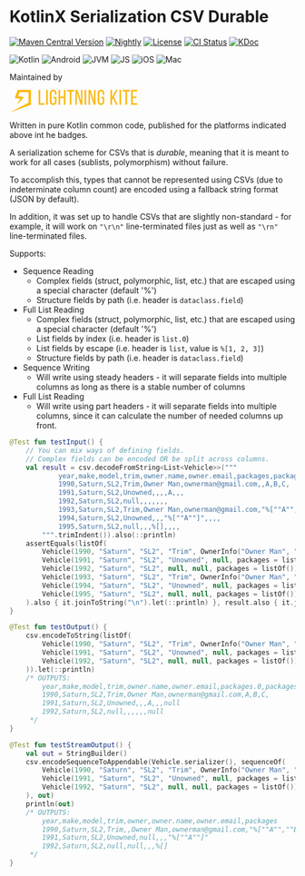 # KotlinX Serialization CSV Durable

[![Maven Central Version](https://img.shields.io/maven-central/v/com.lightningkite/kotlinx-serialization-csv-durable)](https://central.sonatype.com/artifact/com.lightningkite/kotlinx-serialization-csv-durable)
[![Nightly](https://img.shields.io/maven-metadata/v?strategy=latestProperty&label=lightningkite-maven-nightly&metadataUrl=https://lightningkite-maven.s3.us-west-2.amazonaws.com/com/lightningkite/kotlinx-serialization-csv-durable/maven-metadata.xml
)](https://lightningkite-maven.s3.us-west-2.amazonaws.com/com/lightningkite/kotlinx-serialization-csv-durable/maven-metadata.xml)
[![License](https://img.shields.io/github/license/lightningkite/kotlinx-serialization-csv-durable?style=flat-square)](https://www.apache.org/licenses/LICENSE-2.0)
[![CI Status](https://img.shields.io/github/actions/workflow/status/lightningkite/kotlinx-serialization-csv-durable/publishInternal.yml)](https://github.com/lightningkite/kotlinx-serialization-csv-durable/publishInternal.yml)
[![KDoc](https://img.shields.io/badge/docs-kdoc-blue)](https://lightningkite-maven.s3.us-west-2.amazonaws.com/com/lightningkite/kotlinx-serialization-csv-durable/docs/index.html)

![Kotlin](https://img.shields.io/badge/kotlin-%237F52FF.svg?logo=kotlin&label=2.2.0)
![Android](https://img.shields.io/badge/platform-android-blue)
![JVM](https://img.shields.io/badge/platform-jvm-blue)
![JS](https://img.shields.io/badge/platform-js-blue)
![iOS](https://img.shields.io/badge/platform-ios-blue)
![Mac](https://img.shields.io/badge/platform-mac-blue)

Maintained by

<svg id="LK_Logo_Gold_" data-name="LK Logo (Gold)" xmlns="http://www.w3.org/2000/svg" width="225" height="40.099" viewBox="0 0 225 40.099">
<path id="Path_1" data-name="Path 1" d="M137.424,884.183l-5.163,14.345,9.318,1.5-5.786,10.554,12.965-13.669-10.392-1.464,2.661-7.177h15.4v18.722L123.045,924.02,160.8,910.467V884.183Z" transform="translate(-123.045 -883.921)" fill="#fcb912"></path>
<g id="Group_1" data-name="Group 1" transform="translate(51.196)">
<path id="Path_2" data-name="Path 2" d="M213.16,910.436V884.184h2.913v23.589h7.469v2.663Z" transform="translate(-213.16 -883.922)" fill="#fcb912"></path>
<path id="Path_3" data-name="Path 3" d="M239.606,884.184v26.252h-2.913V884.184Z" transform="translate(-223.324 -883.922)" fill="#fcb912"></path>
<path id="Path_4" data-name="Path 4" d="M259.828,890.324v2.25h-2.763v-2.4c0-2.363-.934-3.788-3.062-3.788-2.091,0-3.063,1.425-3.063,3.788V904.05c0,2.362.971,3.788,3.063,3.788,2.128,0,3.062-1.425,3.062-3.788V898.8h-2.689v-2.625h5.452V903.9c0,3.975-1.867,6.6-5.9,6.6-4,0-5.863-2.625-5.863-6.6V890.324c0-3.975,1.867-6.6,5.863-6.6C257.962,883.724,259.828,886.349,259.828,890.324Z" transform="translate(-228.235 -883.724)" fill="#fcb912"></path>
<path id="Path_5" data-name="Path 5" d="M277.93,898.623v11.813h-2.913V884.184h2.913V896h6.423V884.184h2.913v26.252h-2.913V898.623Z" transform="translate(-239.875 -883.922)" fill="#fcb912"></path>
<path id="Path_6" data-name="Path 6" d="M306.26,910.436V886.847h-4.818v-2.663H313.99v2.663h-4.818v23.589Z" transform="translate(-251.288 -883.922)" fill="#fcb912"></path>
<path id="Path_7" data-name="Path 7" d="M330.007,910.436h-2.614V884.184h3.7l6.05,18.977V884.184h2.577v26.252h-3.025l-6.684-21.227Z" transform="translate(-262.495 -883.922)" fill="#fcb912"></path>
<path id="Path_8" data-name="Path 8" d="M358.638,884.184v26.252h-2.913V884.184Z" transform="translate(-274.732 -883.922)" fill="#fcb912"></path>
<path id="Path_9" data-name="Path 9" d="M370.7,910.436h-2.615V884.184h3.7l6.05,18.977V884.184h2.577v26.252h-3.025L370.7,889.209Z" transform="translate(-280.071 -883.922)" fill="#fcb912"></path>
<path id="Path_10" data-name="Path 10" d="M408.127,890.324v2.25h-2.763v-2.4c0-2.363-.934-3.788-3.063-3.788-2.091,0-3.062,1.425-3.062,3.788V904.05c0,2.362.971,3.788,3.062,3.788,2.129,0,3.063-1.425,3.063-3.788V898.8h-2.69v-2.625h5.453V903.9c0,3.975-1.867,6.6-5.9,6.6-4,0-5.863-2.625-5.863-6.6V890.324c0-3.975,1.867-6.6,5.863-6.6C406.26,883.724,408.127,886.349,408.127,890.324Z" transform="translate(-292.283 -883.724)" fill="#fcb912"></path>
<path id="Path_11" data-name="Path 11" d="M440.329,899.035l-1.532,2.587v8.813h-2.913V884.184H438.8V896.86l6.946-12.676h2.95l-6.61,11.963,6.834,14.289h-2.988Z" transform="translate(-309.351 -883.922)" fill="#fcb912"></path>
<path id="Path_12" data-name="Path 12" d="M467.064,884.184v26.252h-2.913V884.184Z" transform="translate(-321.559 -883.922)" fill="#fcb912"></path>
<path id="Path_13" data-name="Path 13" d="M478.96,910.436V886.847h-4.818v-2.663H486.69v2.663h-4.817v23.589Z" transform="translate(-325.874 -883.922)" fill="#fcb912"></path>
<path id="Path_14" data-name="Path 14" d="M509.458,895.809v2.625h-6.386v9.338h7.842v2.663H500.159V884.184h10.756v2.663h-7.842v8.963Z" transform="translate(-337.11 -883.922)" fill="#fcb912"></path>
</g>
</svg>

Written in pure Kotlin common code, published for the platforms indicated above int he badges.

A serialization scheme for CSVs that is *durable*, meaning that it is meant to work for all cases (sublists, polymorphism) without failure.

To accomplish this, types that cannot be represented using CSVs (due to indeterminate column count) are encoded using a fallback string format (JSON by default).

In addition, it was set up to handle CSVs that are slightly non-standard - for example, it will work on `"\r\n"` line-terminated files just as well as `"\rn"` line-terminated files.

Supports:

- Sequence Reading
  - Complex fields (struct, polymorphic, list, etc.) that are escaped using a special character (default '%')
  - Structure fields by path (i.e. header is `dataclass.field`)
- Full List Reading
    - Complex fields (struct, polymorphic, list, etc.) that are escaped using a special character (default '%')
    - List fields by index (i.e. header is `list.0`)
    - List fields by escape (i.e. header is `list`, value is `%[1, 2, 3]`)
    - Structure fields by path (i.e. header is `dataclass.field`)
- Sequence Writing
  - Will write using steady headers - it will separate fields into multiple columns as long as there is a stable number of columns 
- Full List Reading
  - Will write using part headers - it will separate fields into multiple columns, since it can calculate the number of needed columns up front.

```kotlin
@Test fun testInput() {
    // You can mix ways of defining fields.
    // Complex fields can be encoded OR be split across columns.
    val result = csv.decodeFromString<List<Vehicle>>("""
            year,make,model,trim,owner.name,owner.email,packages,packages.0,packages.1,packages.2,owner
            1990,Saturn,SL2,Trim,Owner Man,ownerman@gmail.com,,A,B,C,
            1991,Saturn,SL2,Unowned,,,,A,,,
            1992,Saturn,SL2,null,,,,,,,
            1993,Saturn,SL2,Trim,Owner Man,ownerman@gmail.com,"%[""A"",""B"",""C""]",,,,
            1994,Saturn,SL2,Unowned,,,"%[""A""]",,,,
            1995,Saturn,SL2,null,,,%[],,,,
        """.trimIndent()).also(::println)
    assertEquals(listOf(
        Vehicle(1990, "Saturn", "SL2", "Trim", OwnerInfo("Owner Man", "ownerman@gmail.com"), packages = listOf("A", "B", "C")),
        Vehicle(1991, "Saturn", "SL2", "Unowned", null, packages = listOf("A")),
        Vehicle(1992, "Saturn", "SL2", null, null, packages = listOf()),
        Vehicle(1993, "Saturn", "SL2", "Trim", OwnerInfo("Owner Man", "ownerman@gmail.com"), packages = listOf("A", "B", "C")),
        Vehicle(1994, "Saturn", "SL2", "Unowned", null, packages = listOf("A")),
        Vehicle(1995, "Saturn", "SL2", null, null, packages = listOf()),
    ).also { it.joinToString("\n").let(::println) }, result.also { it.joinToString("\n").let(::println) })
}

@Test fun testOutput() {
    csv.encodeToString(listOf(
        Vehicle(1990, "Saturn", "SL2", "Trim", OwnerInfo("Owner Man", "ownerman@gmail.com"), packages = listOf("A", "B", "C")),
        Vehicle(1991, "Saturn", "SL2", "Unowned", null, packages = listOf("A")),
        Vehicle(1992, "Saturn", "SL2", null, null, packages = listOf()),
    )).let(::println)
    /* OUTPUTS:
        year,make,model,trim,owner.name,owner.email,packages.0,packages.1,packages.2,owner
        1990,Saturn,SL2,Trim,Owner Man,ownerman@gmail.com,A,B,C,
        1991,Saturn,SL2,Unowned,,,A,,,null
        1992,Saturn,SL2,null,,,,,,null
     */
}

@Test fun testStreamOutput() {
    val out = StringBuilder()
    csv.encodeSequenceToAppendable(Vehicle.serializer(), sequenceOf(
        Vehicle(1990, "Saturn", "SL2", "Trim", OwnerInfo("Owner Man", "ownerman@gmail.com"), packages = listOf("A", "B", "C")),
        Vehicle(1991, "Saturn", "SL2", "Unowned", null, packages = listOf("A")),
        Vehicle(1992, "Saturn", "SL2", null, null, packages = listOf()),
    ), out)
    println(out)
    /* OUTPUTS:
        year,make,model,trim,owner,owner.name,owner.email,packages
        1990,Saturn,SL2,Trim,,Owner Man,ownerman@gmail.com,"%[""A"",""B"",""C""]"
        1991,Saturn,SL2,Unowned,null,,,"%[""A""]"
        1992,Saturn,SL2,null,null,,,%[]
     */
}
```
